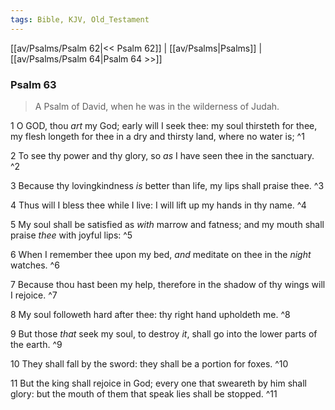 ```yaml
---
tags: Bible, KJV, Old_Testament
---
```


[[av/Psalms/Psalm 62|<< Psalm 62]] | [[av/Psalms|Psalms]] | [[av/Psalms/Psalm 64|Psalm 64 >>]]

### Psalm 63

> A Psalm of David, when he was in the wilderness of Judah.

1 O GOD, thou _art_ my God; early will I seek thee: my soul thirsteth for thee, my flesh longeth for thee in a dry and thirsty land, where no water is; ^1

2 To see thy power and thy glory, so _as_ I have seen thee in the sanctuary. ^2

3 Because thy lovingkindness _is_ better than life, my lips shall praise thee. ^3

4 Thus will I bless thee while I live: I will lift up my hands in thy name. ^4

5 My soul shall be satisfied as _with_ marrow and fatness; and my mouth shall praise _thee_ with joyful lips: ^5

6 When I remember thee upon my bed, _and_ meditate on thee in the _night_ watches. ^6

7 Because thou hast been my help, therefore in the shadow of thy wings will I rejoice. ^7

8 My soul followeth hard after thee: thy right hand upholdeth me. ^8

9 But those _that_ seek my soul, to destroy _it_, shall go into the lower parts of the earth. ^9

10 They shall fall by the sword: they shall be a portion for foxes. ^10

11 But the king shall rejoice in God; every one that sweareth by him shall glory: but the mouth of them that speak lies shall be stopped. ^11
